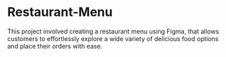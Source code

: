 # Restaurant-Menu
This project involved creating a restaurant menu using Figma, that allows customers to effortlessly explore a wide variety of delicious food options and place their orders with ease.
